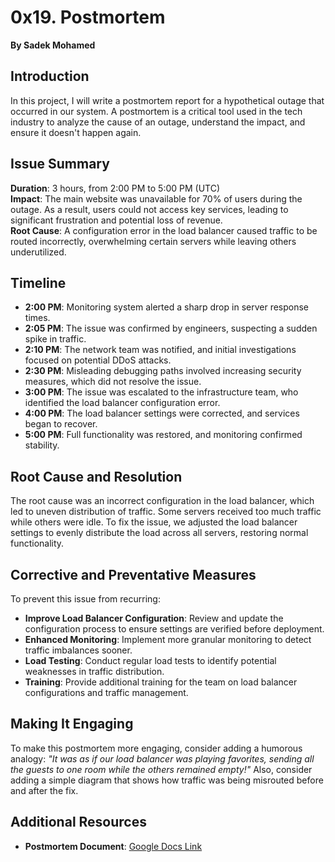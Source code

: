 # 0x19. Postmortem

**By Sadek Mohamed**

## Introduction
In this project, I will write a postmortem report for a hypothetical outage that occurred in our system. A postmortem is a critical tool used in the tech industry to analyze the cause of an outage, understand the impact, and ensure it doesn't happen again.

## Issue Summary
**Duration**: 3 hours, from 2:00 PM to 5:00 PM (UTC)  
**Impact**: The main website was unavailable for 70% of users during the outage. As a result, users could not access key services, leading to significant frustration and potential loss of revenue.  
**Root Cause**: A configuration error in the load balancer caused traffic to be routed incorrectly, overwhelming certain servers while leaving others underutilized.

## Timeline
- **2:00 PM**: Monitoring system alerted a sharp drop in server response times.
- **2:05 PM**: The issue was confirmed by engineers, suspecting a sudden spike in traffic.
- **2:10 PM**: The network team was notified, and initial investigations focused on potential DDoS attacks.
- **2:30 PM**: Misleading debugging paths involved increasing security measures, which did not resolve the issue.
- **3:00 PM**: The issue was escalated to the infrastructure team, who identified the load balancer configuration error.
- **4:00 PM**: The load balancer settings were corrected, and services began to recover.
- **5:00 PM**: Full functionality was restored, and monitoring confirmed stability.

## Root Cause and Resolution
The root cause was an incorrect configuration in the load balancer, which led to uneven distribution of traffic. Some servers received too much traffic while others were idle. To fix the issue, we adjusted the load balancer settings to evenly distribute the load across all servers, restoring normal functionality.

## Corrective and Preventative Measures
To prevent this issue from recurring:
- **Improve Load Balancer Configuration**: Review and update the configuration process to ensure settings are verified before deployment.
- **Enhanced Monitoring**: Implement more granular monitoring to detect traffic imbalances sooner.
- **Load Testing**: Conduct regular load tests to identify potential weaknesses in traffic distribution.
- **Training**: Provide additional training for the team on load balancer configurations and traffic management.

## Making It Engaging
To make this postmortem more engaging, consider adding a humorous analogy:
*"It was as if our load balancer was playing favorites, sending all the guests to one room while the others remained empty!"*
Also, consider adding a simple diagram that shows how traffic was being misrouted before and after the fix.

## Additional Resources
- **Postmortem Document**: [Google Docs Link](https://docs.google.com/document/d/1cc0O4o23eA4JnANrhi_cxkJIuysUhEKhO4Bc9Oaoua8/edit?usp=sharing)

